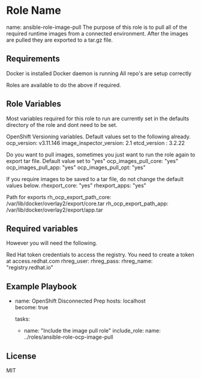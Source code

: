 Role Name
=========

name: ansible-role-image-pull
The purpose of this role is to pull all of the required runtime images from a connected environment. 
After the images are pulled they are exported to a tar.gz file.

Requirements
------------

Docker is installed
Docker daemon is running
All repo's are setup correctly 

Roles are available to do the above if required.

Role Variables
--------------

Most variables required for this role to run are currently set in the defaults directory of the role and dont need to be set. 

OpenShift Versioning variables. Default values set to the following already.
     ocp_version: v3.11.146
     image_inspector_version: 2.1
     etcd_version : 3.2.22

Do you want to pull images, sometimes you just want to run the role again to export tar file. Default value set to "yes"
     ocp_images_pull_core: "yes"
     ocp_images_pull_app: "yes"
     ocp_images_pull_opt: "yes"

If you require images to be saved to a tar file, do not change the default values below.
     rhexport_core: "yes"
     rhexport_apps: "yes"

Path for exports
     rh_ocp_export_path_core: /var/lib/docker/overlay2/export/core.tar
     rh_ocp_export_path_app: /var/lib/docker/overlay2/export/app.tar


## Required variables
However you will need the following.

Red Hat token credentials to access the registry. You need to create a token at access.redhat.com
     rhreg_user: 
     rhreg_pass: 
     rhreg_name: "registry.redhat.io"


Example Playbook
----------------

- name: OpenShift Disconnected Prep 
  hosts: localhost  
  become: true

  tasks:
    - name: "Include the image pull role"
      include_role:
        name: ../roles/ansible-role-ocp-image-pull


License
-------

MIT

